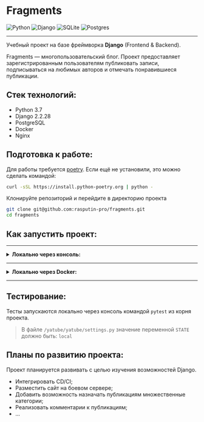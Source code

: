 # Fragments
![Python](https://img.shields.io/badge/python-3670A0?logo=python&logoColor=ffdd54)
![Django](https://img.shields.io/badge/django-%23092E20.svg?logo=django&logoColor=white)
![SQLite](https://img.shields.io/badge/sqlite-%2307405e.svg?logo=sqlite&logoColor=white)
![Postgres](https://img.shields.io/badge/postgres-%23316192.svg?logo=postgresql&logoColor=white)
___
Учебный проект на базе фреймворка **Django** (Frontend & Backend).

Fragments — многопользовательский блог. Проект предоставляет
зарегистрированным пользователям публиковать записи, подписываться на
любимых авторов и отмечать понравившиеся публикации.

## Стек технологий:
- Python 3.7
- Django 2.2.28
- PostgreSQL
- Docker
- Nginx

## Подготовка к работе:
Для работы требуется [poetry](https://python-poetry.org/docs/). 
Если ещё не установили, это можно сделать командой:
```bash
curl -sSL https://install.python-poetry.org | python -
```
Клонируйте репозиторий и перейдите в директорию проекта
```bash
git clone git@github.com:rasputin-pro/fragments.git
cd fragments
```

## Как запустить проект:

---
<details>
    <summary><b>Локально через консоль:</b></summary>

1. Создайте и активируйте виртуальное окружение
```bash
poetry config virtualenvs.in-project true
poetry shell
```
2. Установите зависимости
```bash
poetry install --extras "tests"
```
> Дополнительные аргументы: `--extras`
> 
> `tests` - для установки библиотек тестирования
> 
> `debug` - для установки **django-debug-toolbar**
3. Примените миграции
```bash
python yatube/manage.py migrate
```
4. В файле `/yatube/yatube/settings.py` смените значение переменной 
`STATE` на `local`
5. Запустите программу
```bash
python yatube/manage.py runserver
```
</details>

---

<details>
    <summary><b>Локально через Docker:</b></summary>

Требуется установленный Docker! Зависимости будут установленны из файла 
`requirements.txt`
1. Перейдите в папку `infra_local`
2. Создайте файл `.env`. Например:
```dotenv
SECRET_KEY='e)g}6wSknB%G1T/LY^E)#tFd@2cq@(6m^}.c2{7wP88#^-uFZ.'
DB_ENGINE=django.db.backends.postgresql
DB_NAME=postgres
POSTGRES_USER=postgres
POSTGRES_PASSWORD=fGYWqrGsEQojcDg8
DB_HOST=db
DB_PORT=5432
```
3. В файле `/yatube/yatube/settings.py` смените значение переменной `STATE` на `docker`
4. Выполните команду:
```bash
docker compose up -d
```
> После запуска проект будет доступен по адресу: http://localhost
</details>

---

## Тестирование:
Тесты запускаются локально через консоль командой `pytest` из корня проекта.
> В файле `/yatube/yatube/settings.py` значение переменной `STATE` должно быть: `local`

## Планы по развитию проекта:
Проект планируется развивать с целью изучения возможностей Django.
- Интегрировать CD/CI;
- Разместить сайт на боевом сервере;
- Добавить возможность назначать публикациям множественные категории;
- Реализовать комментарии к публикациям;
- ...
